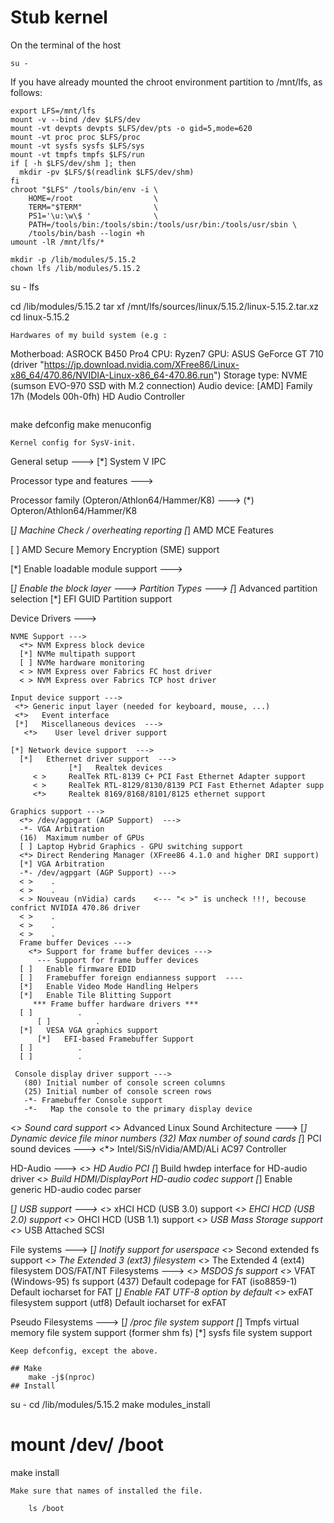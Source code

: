 # Stub kernel

On the terminal of the host
```
su -
```
If you have already mounted the chroot environment partition to /mnt/lfs, as follows:
```
export LFS=/mnt/lfs
mount -v --bind /dev $LFS/dev
mount -vt devpts devpts $LFS/dev/pts -o gid=5,mode=620
mount -vt proc proc $LFS/proc
mount -vt sysfs sysfs $LFS/sys
mount -vt tmpfs tmpfs $LFS/run
if [ -h $LFS/dev/shm ]; then
  mkdir -pv $LFS/$(readlink $LFS/dev/shm)
fi
chroot "$LFS" /tools/bin/env -i \
    HOME=/root                  \
    TERM="$TERM"                \
    PS1='\u:\w\$ '              \
    PATH=/tools/bin:/tools/sbin:/tools/usr/bin:/tools/usr/sbin \
    /tools/bin/bash --login +h
umount -lR /mnt/lfs/*
```
```
mkdir -p /lib/modules/5.15.2
chown lfs /lib/modules/5.15.2

```
su - lfs

cd /lib/modules/5.15.2
tar xf /mnt/lfs/sources/linux/5.15.2/linux-5.15.2.tar.xz
cd linux-5.15.2
```
Hardwares of my build system (e.g :
```
Motherboad: ASROCK B450 Pro4
CPU: Ryzen7
GPU: ASUS GeForce GT 710 (driver "https://jp.download.nvidia.com/XFree86/Linux-x86_64/470.86/NVIDIA-Linux-x86_64-470.86.run")
Storage type: NVME (sumson EVO-970 SSD with M.2 connection)
Audio device: [AMD] Family 17h (Models 00h-0fh) HD Audio Controller
```
```
make defconfig
make menuconfig

```
Kernel config for SysV-init.
```
General setup  --->
    [*] System V IPC

Processor type and features  --->

   Processor family (Opteron/Athlon64/Hammer/K8)  --->
     (*) Opteron/Athlon64/Hammer/K8
     
   [*] Machine Check / overheating reporting 
   [*]   AMD MCE Features
   
   [ ] AMD Secure Memory Encryption (SME) support
      
[*] Enable loadable module support --->

[*] Enable the block layer --->
    Partition Types --->
      [*] Advanced partition selection
        [*] EFI GUID Partition support

Device Drivers --->

    NVME Support --->
      <*> NVM Express block device 
      [*] NVMe multipath support
      [ ] NVMe hardware monitoring
      < > NVM Express over Fabrics FC host driver
      < > NVM Express over Fabrics TCP host driver           

    Input device support --->
     <*> Generic input layer (needed for keyboard, mouse, ...) 
     <*>   Event interface
     [*]   Miscellaneous devices  ---> 
       <*>    User level driver support

    [*] Network device support  --->
      [*]   Ethernet driver support  --->
                 [*]   Realtek devices
		 < >     RealTek RTL-8139 C+ PCI Fast Ethernet Adapter support
		 < >     RealTek RTL-8129/8130/8139 PCI Fast Ethernet Adapter supp
		 <*>     Realtek 8169/8168/8101/8125 ethernet support

    Graphics support --->
      <*> /dev/agpgart (AGP Support)  --->
      -*- VGA Arbitration
      (16)  Maximum number of GPUs
      [ ] Laptop Hybrid Graphics - GPU switching support
      <*> Direct Rendering Manager (XFree86 4.1.0 and higher DRI support)
      [*] VGA Arbitration
      -*- /dev/agpgart (AGP Support) --->
      < >    .
      < >    .
      < > Nouveau (nVidia) cards    <--- "< >" is uncheck !!!, becouse confrict NVIDIA 470.86 driver 
      < >    .
      < >    .
      < >    .
      Frame buffer Devices --->
        <*> Support for frame buffer devices --->
          --- Support for frame buffer devices
	  [ ]   Enable firmware EDID
	  [ ]   Framebuffer foreign endianness support  ----
	  [*]   Enable Video Mode Handling Helpers
	  [*]   Enable Tile Blitting Support
	     *** Frame buffer hardware drivers ***
	  [ ]          .
          [ ]          .
	  [*]   VESA VGA graphics support
          [*]   EFI-based Framebuffer Support
	  [ ]          .
	  [ ]          .

     Console display driver support --->
       (80) Initial number of console screen columns
       (25) Initial number of console screen rows
       -*- Framebuffer Console support
       -*-   Map the console to the primary display device

   <*> Sound card support
       <*> Advanced Linux Sound Architecture --->
          [*] Dynamic device file minor numbers
          (32) Max number of sound cards
          [*] PCI sound devices  --->
            <*> Intel/SiS/nVidia/AMD/ALi AC97 Controller  
	    
   HD-Audio  --->
     <*> HD Audio PCI
     [*] Build hwdep interface for HD-audio driver
     <*> Build HDMI/DisplayPort HD-audio codec support 
     [*] Enable generic HD-audio codec parser

   [*] USB support  --->
     <*>     xHCI HCD (USB 3.0) support
     <*>     EHCI HCD (USB 2.0) support
     <*>     OHCI HCD (USB 1.1) support
     <*>     USB Mass Storage support
     <*>     USB Attached SCSI

File systems --->
    [*] Inotify support for userspace
    <*> Second extended fs support
    <*> The Extended 3 (ext3) filesystem
    <*> The Extended 4 (ext4) filesystem
    DOS/FAT/NT Filesystems  --->
      <*> MSDOS fs support
      <*> VFAT (Windows-95) fs support
      (437) Default codepage for FAT
      (iso8859-1) Default iocharset for FAT
      [*]   Enable FAT UTF-8 option by default 
      <*> exFAT filesystem support
      (utf8) Default iocharset for exFAT
 
Pseudo Filesystems --->
    [*] /proc file system support
    [*] Tmpfs virtual memory file system support (former shm fs)
    [*] sysfs file system support

```
Keep defconfig, except the above.

## Make
    make -j$(nproc)
## Install
```
su -
cd /lib/modules/5.15.2
make modules_install

# mount /dev/<EFI System Partition> /boot

make install
```
Make sure that names of installed the file.

    ls /boot
